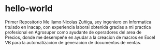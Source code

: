 # hello-world
Primer Repositorio
Me llamo Nicolas Zuñiga, soy ingeniero en Informatica titulado en Inacap, con experiencia laboral obtenida gracias a mi practica profesional en Agrosuper como ayudante de operadores del area de Precios, donde me desempeñe en ayudar a la creacion de macros en Excel VB para la automatizacion de generacion de documentos de ventas.
